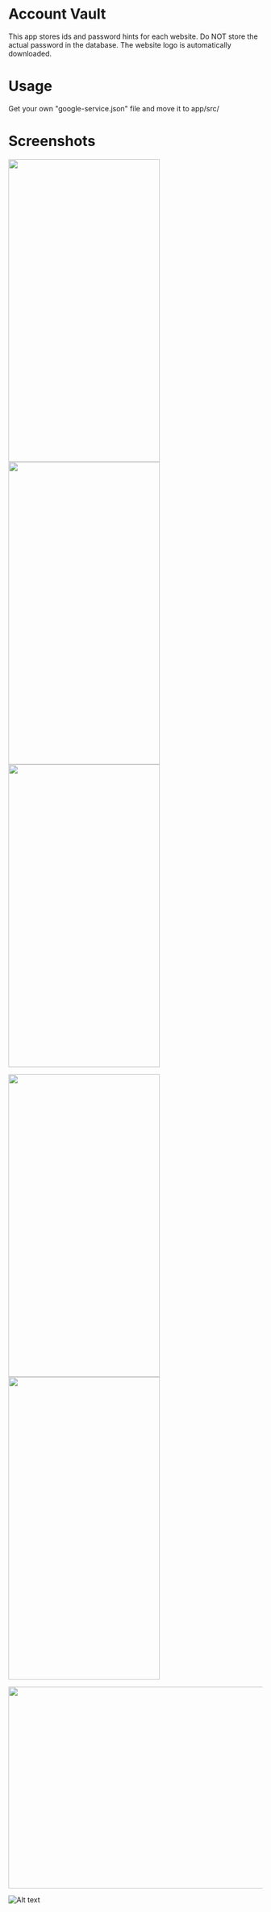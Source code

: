 <h1>Account Vault</h1>
This app stores ids and password hints for each website.
Do NOT store the actual password in the database.
The website logo is automatically downloaded.

<h1>Usage</h1>
Get your own "google-service.json" file and move it to app/src/

<h1>Screenshots</h1>
<p float="left">
  <img src="images/screenshot0.jpg" width="300" height="600"/>
  <img src="images/screenshot1.jpg" width="300" height="600"/>
  <img src="images/screenshot2.jpg" width="300" height="600"/>
</p>
<p float="left">
  <img src="images/screenshot3.jpg" width="300" height="600"/>
  <img src="images/screenshot4.jpg" width="300" height="600"/>
</p>
<img src="images/firestore.png" width="800" height="400"/>


![Alt text](images/diagram.png?raw=true "Diagram")
